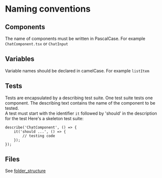 # Naming conventions

## Components

The name of components must be written in PascalCase. For example ``ChatComponent.tsx`` or `ChatInput`

## Variables

Variable names should be declared in camelCase. For example `listItem`

## Tests

Tests are encapsulated by a describing test suite. One test suite tests one component. The describing text contains the
name of the component to be tested.</br> A test must start with the identifier `it` followed by 'should' in the
description for the test
Here's a skeleton test suite:

````
describe('ChatComponent', () => {
    it('should ...', () => {
        // testing code
    });
});
````

## Files
See [folder_structure](folder_structure.md)
